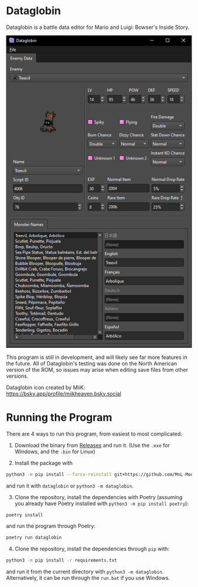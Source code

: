 # Dataglobin
Dataglobin is a battle data editor for Mario and Luigi: Bowser's Inside Story.

![Screenshot of Dataglobin](docs/screenshot.png)

This program is still in development, and will likely see far more features in the future.
All of Dataglobin's testing was done on the North American version of the ROM, so issues may arise when editing save files from other versions.

Dataglobin icon created by MiiK: https://bsky.app/profile/miikheaven.bsky.social

# Running the Program
There are 4 ways to run this program, from easiest to most complicated:

1. Download the binary from [Releases](https://github.com/MnL-Modding/Dataglobin/releases) and run it. (Use the `.exe` for Windows, and the `.bin` for Linux)

2. Install the package with
```bash
python3 -m pip install --force-reinstall git+https://github.com/MnL-Modding/Dataglobin
```
and run it with `dataglobin` or `python3 -m dataglobin`.

3. Clone the repository, install the dependencies with Poetry (assuming you already have Poetry installed with `python3 -m pip install poetry`):
```bash
poetry install
```
and run the program through Poetry:
```bash
poetry run dataglobin
```

4. Clone the repository, install the dependencies through `pip` with:
```bash
python3 -m pip install -r requirements.txt
```
and run it from the current directory with `python3 -m dataglobin`. Alternatively, it can be run through the `run.bat` if you use Windows.
